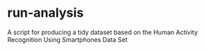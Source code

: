 # run-analysis
A script for producing a tidy dataset based on the Human Activity Recognition Using Smartphones Data Set
